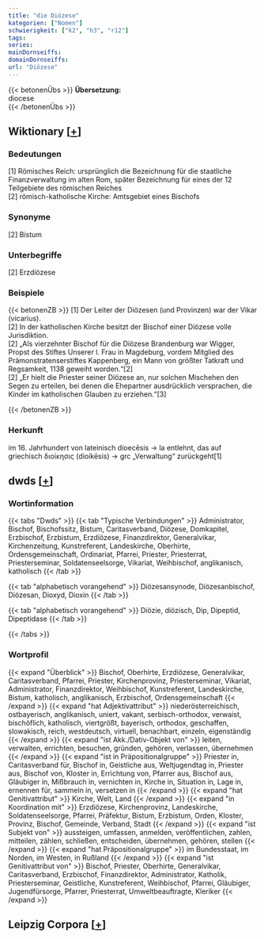 ```yaml
---
title: "die Diözese"
kategorien: ["Nomen"]
schwierigkeit: ["k2", "h3", "r12"]
tags:
series:
mainDornseiffs:
domainDornseiffs:
url: "Diözese"
---
```


{{< betonenÜbs >}}
**Übersetzung:**  
diocese  
{{< /betonenÜbs >}}

## Wiktionary [[+](https://de.wiktionary.org/wiki/Diözese)]

### Bedeutungen
[1] Römisches Reich: ursprünglich die Bezeichnung für die staatliche Finanzverwaltung im alten Rom, später Bezeichnung für eines der 12 Teilgebiete des römischen Reiches  
[2] römisch-katholische Kirche: Amtsgebiet eines Bischofs  

### Synonyme
[2] Bistum  

### Unterbegriffe
[2] Erzdiözese  

### Beispiele
{{< betonenZB >}}
[1] Der Leiter der Diözesen (und Provinzen) war der Vikar (vicarius).  
[2] In der katholischen Kirche besitzt der Bischof einer Diözese volle Jurisdiktion.  
[2] „Als vierzehnter Bischof für die Diözese Brandenburg war Wigger, Propst des Stiftes Unserer l. Frau in Magdeburg, vordem Mitglied des Prämonstratenserstiftes Kappenberg, ein Mann von größter Tatkraft und Regsamkeit, 1138 geweiht worden.“[2]  
[2] „Er hielt die Priester seiner Diözese an, nur solchen Mischehen den Segen zu erteilen, bei denen die Ehepartner ausdrücklich versprachen, die Kinder im katholischen Glauben zu erziehen.“[3]  

{{< /betonenZB >}}
### Herkunft
im 16. Jahrhundert von lateinisch dioecēsis → la entlehnt, das auf griechisch διοίκησις (dioíkēsis) → grc „Verwaltung“ zurückgeht[1]  



## dwds [[+](https://www.dwds.de/wb/Diözese)]

### Wortinformation
{{< tabs "Dwds" >}}
{{< tab "Typische Verbindungen" >}}
Administrator, Bischof, Bischofssitz, Bistum, Caritasverband, Diözese, Domkapitel, Erzbischof, Erzbistum, Erzdiözese, Finanzdirektor, Generalvikar, Kirchenzeitung, Kunstreferent, Landeskirche, Oberhirte, Ordensgemeinschaft, Ordinariat, Pfarrei, Priester, Priesterrat, Priesterseminar, Soldatenseelsorge, Vikariat, Weihbischof, anglikanisch, katholisch
{{< /tab >}}

{{< tab "alphabetisch vorangehend" >}}
Diözesansynode, Diözesanbischof, Diözesan, Dioxyd, Dioxin
{{< /tab >}}

{{< tab "alphabetisch vorangehend" >}}
Diözie, diözisch, Dip, Dipeptid, Dipeptidase
{{< /tab >}}

{{< /tabs >}}

### Wortprofil
{{< expand "Überblick" >}} Bischof, Oberhirte, Erzdiözese, Generalvikar, Caritasverband, Pfarrei, Priester, Kirchenprovinz, Priesterseminar, Vikariat, Administrator, Finanzdirektor, Weihbischof, Kunstreferent, Landeskirche, Bistum, katholisch, anglikanisch, Erzbischof, Ordensgemeinschaft {{< /expand >}}
{{< expand "hat Adjektivattribut" >}} niederösterreichisch, ostbayerisch, anglikanisch, uniert, vakant, serbisch-orthodox, verwaist, bischöflich, katholisch, viertgrößt, bayerisch, orthodox, geschaffen, slowakisch, reich, westdeutsch, virtuell, benachbart, einzeln, eigenständig {{< /expand >}}
{{< expand "ist Akk./Dativ-Objekt von" >}} leiten, verwalten, errichten, besuchen, gründen, gehören, verlassen, übernehmen {{< /expand >}}
{{< expand "ist in Präpositionalgruppe" >}} Priester in, Caritasverband für, Bischof in, Geistliche aus, Weltjugendtag in, Priester aus, Bischof von, Kloster in, Errichtung von, Pfarrer aus, Bischof aus, Gläubiger in, Mißbrauch in, vernichten in, Kirche in, Situation in, Lage in, ernennen für, sammeln in, versetzen in {{< /expand >}}
{{< expand "hat Genitivattribut" >}} Kirche, Welt, Land {{< /expand >}}
{{< expand "in Koordination mit" >}} Erzdiözese, Kirchenprovinz, Landeskirche, Soldatenseelsorge, Pfarrei, Präfektur, Bistum, Erzbistum, Orden, Kloster, Provinz, Bischof, Gemeinde, Verband, Stadt {{< /expand >}}
{{< expand "ist Subjekt von" >}} aussteigen, umfassen, anmelden, veröffentlichen, zahlen, mitteilen, zählen, schließen, entscheiden, übernehmen, gehören, stellen {{< /expand >}}
{{< expand "hat Präpositionalgruppe" >}} im Bundesstaat, im Norden, im Westen, in Rußland {{< /expand >}}
{{< expand "ist Genitivattribut von" >}} Bischof, Priester, Oberhirte, Generalvikar, Caritasverband, Erzbischof, Finanzdirektor, Administrator, Katholik, Priesterseminar, Geistliche, Kunstreferent, Weihbischof, Pfarrei, Gläubiger, Jugendfürsorge, Pfarrer, Priesterrat, Umweltbeauftragte, Kleriker {{< /expand >}}

## Leipzig Corpora [[+](https://corpora.uni-leipzig.de/en/res?word=Diözese&corpusId=deu_newscrawl-public_2018)]

